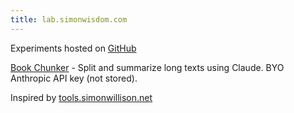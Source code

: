 ```yaml
---
title: lab.simonwisdom.com
---
```


<link rel="stylesheet" href="style.css">

Experiments hosted on <a href="https://github.com/simonwisdom/lab">GitHub</a>
 
[Book Chunker](https://lab.simonwisdom.com/book-chunks) - Split and summarize long texts using Claude. BYO Anthropic API key (not stored).

<footer>
Inspired by <a href="https://tools.simonwillison.net">tools.simonwillison.net</a>
</footer>
